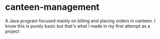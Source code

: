 # canteen-management
A Java program focused mainly on billing and placing orders in canteen. I know this is purely basic but that's what I made in my first attempt as a project

